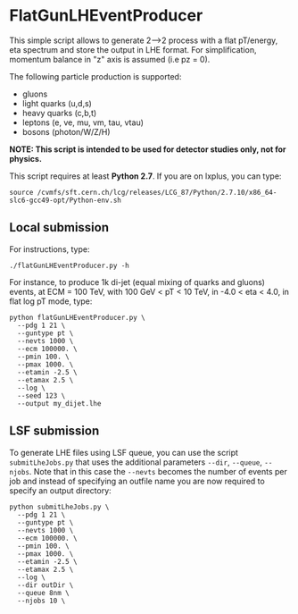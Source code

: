 []() FlatGunLHEventProducer
================================================

This simple script allows to generate 2-->2 process with a flat pT/energy, eta spectrum and store the output in LHE format.
For simplification, momentum balance in "z" axis is assumed (i.e pz = 0). 

The following particle production is supported:

- gluons
- light quarks (u,d,s)
- heavy quarks (c,b,t)
- leptons (e, ve, mu, vm, tau, vtau)
- bosons (photon/W/Z/H)

**NOTE: This script is intended to be used for detector studies only, not for physics.**

This script requires at least **Python 2.7**.
If you are on lxplus, you can type:

```
source /cvmfs/sft.cern.ch/lcg/releases/LCG_87/Python/2.7.10/x86_64-slc6-gcc49-opt/Python-env.sh

```

[]() Local submission
----------------------


For instructions, type:
```
./flatGunLHEventProducer.py -h
```
For instance, to produce 1k di-jet (equal mixing of quarks and gluons) events, at ECM = 100 TeV, with 100
GeV < pT < 10 TeV, in -4.0 < eta < 4.0, in flat log pT mode, type:

```
python flatGunLHEventProducer.py \
  --pdg 1 21 \
  --guntype pt \
  --nevts 1000 \
  --ecm 100000. \
  --pmin 100. \
  --pmax 1000. \
  --etamin -2.5 \
  --etamax 2.5 \
  --log \
  --seed 123 \
  --output my_dijet.lhe
```

[]() LSF submission
-----------------------

To generate LHE files using LSF queue, you can use the script ```submitLheJobs.py``` that uses the additional parameters ```--dir```, ```--queue```, ```--njobs```.
Note that in this case the ```--nevts``` becomes the number of events per job and instead of specifying an outfile name
you are now required to specify an output directory:

```
python submitLheJobs.py \
  --pdg 1 21 \
  --guntype pt \
  --nevts 1000 \
  --ecm 100000. \
  --pmin 100. \
  --pmax 1000. \
  --etamin -2.5 \
  --etamax 2.5 \
  --log \
  --dir outDir \
  --queue 8nm \
  --njobs 10 \
